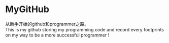 # MyGitHub
从新手开始的github和programmer之路。                          																														  
This is my github storing my  programming code and record every footprints on my way to be a more successful programmer !
